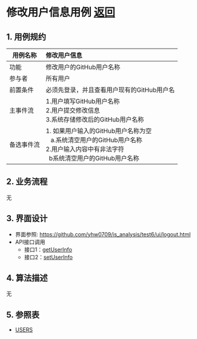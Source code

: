﻿
# 修改用户信息用例 [返回](../README.md)
## 1. 用例规约

|用例名称|修改用户信息|
|-------|:-------------|
|功能|修改用户的GitHub用户名称|
|参与者|所有用户|
|前置条件|必须先登录，并且查看用户现有的GitHub用户名|
|主事件流| 1.用户填写GitHub用户名称 <br/> 2.用户提交修改信息 <br/>3.系统存储修改后的GitHub用户名称|
|备选事件流|1. 如果用户输入的GitHub用户名称为空 <br/>&nbsp;&nbsp; a.系统清空用户的GitHub用户名称<br/>2.用户输入内容中有非法字符<br/>&nbsp;&nbsp;b系统清空用户的GitHub用户名称|

## 2. 业务流程
无

## 3. 界面设计
- 界面参照: https://github.com/yhw0709/is_analysis/test6/ui/logout.html
- API接口调用
    - 接口1：[getUserInfo](../interface/getUserInfo.md)
    - 接口2：[setUserInfo](../interface/setUserInfo.md)
    
## 4. 算法描述
无
    
## 5. 参照表
- [USERS](../database.md/#USERS)
